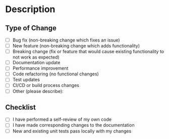  # Description

<!-- Provide a clear and concise description of what this PR accomplishes -->

## Type of Change

- [ ] Bug fix (non-breaking change which fixes an issue)
- [ ] New feature (non-breaking change which adds functionality)
- [ ] Breaking change (fix or feature that would cause existing functionality to not work as expected)
- [ ] Documentation update
- [ ] Performance improvement
- [ ] Code refactoring (no functional changes)
- [ ] Test updates
- [ ] CI/CD or build process changes
- [ ] Other (please describe):

## Checklist
- [ ] I have performed a self-review of my own code
- [ ] I have made corresponding changes to the documentation
- [ ] New and existing unit tests pass locally with my changes
